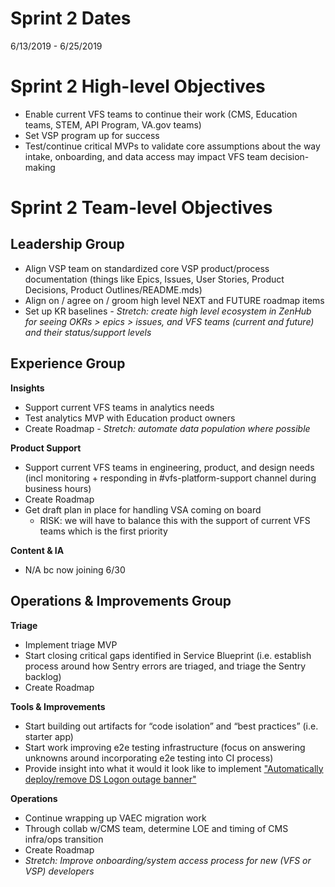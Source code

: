# Sprint 2 Dates
6/13/2019 - 6/25/2019

# Sprint 2 High-level Objectives
- Enable current VFS teams to continue their work (CMS, Education teams, STEM, API Program, VA.gov teams)
- Set VSP program up for success
- Test/continue critical MVPs to validate core assumptions about the way intake, onboarding, and data access may impact VFS team decision-making

# Sprint 2 Team-level Objectives

## Leadership Group

- Align VSP team on standardized core VSP product/process documentation (things like Epics, Issues, User Stories, Product Decisions, Product Outlines/README.mds)
- Align on / agree on / groom high level NEXT and FUTURE roadmap items
- Set up KR baselines
*- Stretch: create high level ecosystem in ZenHub for seeing OKRs > epics > issues, and VFS teams (current and future) and their status/support levels*

## Experience Group

**Insights**
- Support current VFS teams in analytics needs
- Test analytics MVP with Education product owners
- Create Roadmap
*- Stretch: automate data population where possible*

**Product Support**
- Support current VFS teams in engineering, product, and design needs (incl monitoring + responding in #vfs-platform-support channel during business hours)
- Create Roadmap
- Get draft plan in place for handling VSA coming on board
  - RISK: we will have to balance this with the support of current VFS teams which is the first priority

**Content & IA**
- N/A bc now joining 6/30

## Operations & Improvements Group

**Triage**
- Implement triage MVP
- Start closing critical gaps identified in Service Blueprint (i.e. establish process around how Sentry errors are triaged, and triage the Sentry backlog)
- Create Roadmap

**Tools & Improvements**
- Start building out artifacts for “code isolation” and “best practices” (i.e. starter app)
- Start work improving e2e testing infrastructure (focus on answering unknowns around incorporating e2e testing into CI process)
- Provide insight into what it would it look like to implement ["Automatically deploy/remove DS Logon outage banner"](https://app.zenhub.com/workspaces/vsp-5cedc9cce6e3335dc5a49fc4/issues/department-of-veterans-affairs/va.gov-team/180)

**Operations**
- Continue wrapping up VAEC migration work
- Through collab w/CMS team, determine LOE and timing of CMS infra/ops transition
- Create Roadmap
- *Stretch: Improve onboarding/system access process for new (VFS or VSP) developers*
